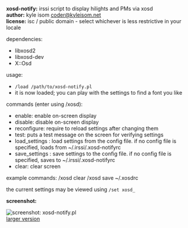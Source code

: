 **xosd-notify:** irssi script to display hilights and PMs via xosd    
**author:** kyle isom <coder@kyleisom.net>    
**license:** isc / public domain - select whichever is less restrictive in your
locale     

dependencies:
* libxosd2
* libxosd-dev
* X::Osd

usage:
* `/load /path/to/xosd-notify.pl`    
* it is now loaded; you can play with the settings to find a font you like

commands (enter using /xosd): 
* enable: enable on-screen display
* disable: disable on-screen display
* reconfigure: require to reload settings after changing them
* test: puts a test message on the screen for verifying settings
* load_settings <config file>: load settings from the config file. if no 
config file is specified, loads from ~/.irssi/.xosd-notifyrc
* save_settings <config file>: save settings to the config file. if no
config file is specified, saves to ~/.irssi/.xosd-notifyrc
* clear: clear screen

example commands: 
    /xosd clear
    /xosd save ~/.xosdrc

the current settings may be viewed using `/set xosd_`

**screenshot:**    

![screenshot: xosd-notify.pl](/images/screenshots/irssi-xosd_small.png)    
[larger version](/images/screenshots/irssi-xosd.png)

